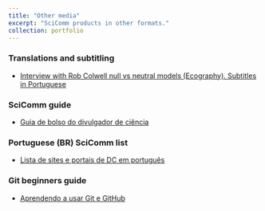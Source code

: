```yaml
---
title: "Other media"
excerpt: "SciComm products in other formats."
collection: portfolio
---
```

### Translations and subtitling  
* [Interview with Rob Colwell null vs neutral models (Ecography). Subtitles in Portuguese](https://www.youtube.com/watch?v=MDwufRROlps&t=1s)   

### SciComm guide  
* [Guia de bolso do divulgador de ciência](https://marcosvital.files.wordpress.com/2015/11/guia-de-divulgac3a7c3a3o-cientc3adfica.pdf)  

### Portuguese (BR) SciComm list  
* [Lista de sites e portais de DC em português](https://github.com/graciellehigino/divulgacao-cientifica-pt/blob/master/lista.md)  

### Git beginners guide  
* [Aprendendo a usar Git e GitHub](https://github.com/kguidonimartins/studygroup-ufg/blob/master/guia-de-referencia.md)  
